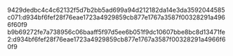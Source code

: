 
9429dedbc4c4c62132f5d7b2bb5ad699a94d212182da14e3da3592044585c071:d934bf6fef28f76eae1723a4929859cb877e1767a3587f00328291a4966f60f9
b9b69272fe7a738956c06baaff5f97d5ee6b051f9dc10607bbe8bc8d13471fe2:d934bf6fef28f76eae1723a4929859cb877e1767a3587f00328291a4966f60f9
